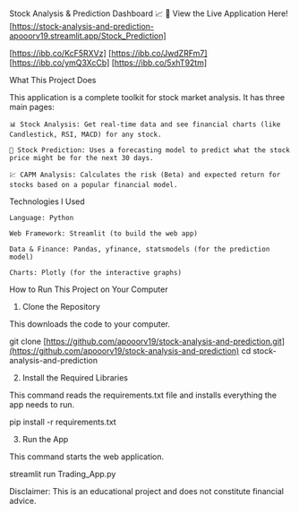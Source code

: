 Stock Analysis & Prediction Dashboard 📈
🚀 View the Live Application Here![https://stock-analysis-and-prediction-apooorv19.streamlit.app/Stock_Prediction]


[https://ibb.co/KcF5RXVz]
[https://ibb.co/JwdZRFm7]
[https://ibb.co/ymQ3XcCb]
[https://ibb.co/5xhT92tm]
        

What This Project Does

This application is a complete toolkit for stock market analysis. It has three main pages:

    📊 Stock Analysis: Get real-time data and see financial charts (like Candlestick, RSI, MACD) for any stock.

    🔮 Stock Prediction: Uses a forecasting model to predict what the stock price might be for the next 30 days.

    💹 CAPM Analysis: Calculates the risk (Beta) and expected return for stocks based on a popular financial model.

Technologies I Used

    Language: Python

    Web Framework: Streamlit (to build the web app)

    Data & Finance: Pandas, yfinance, statsmodels (for the prediction model)

    Charts: Plotly (for the interactive graphs)

How to Run This Project on Your Computer
1. Clone the Repository

This downloads the code to your computer.

git clone [https://github.com/apooorv19/stock-analysis-and-prediction.git](https://github.com/apooorv19/stock-analysis-and-prediction)
cd stock-analysis-and-prediction

2. Install the Required Libraries

This command reads the requirements.txt file and installs everything the app needs to run.

pip install -r requirements.txt

3. Run the App

This command starts the web application.

streamlit run Trading_App.py

Disclaimer: This is an educational project and does not constitute financial advice.
